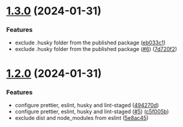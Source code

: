 # [1.3.0](https://github.com/AllanOricil/js-template/compare/v1.2.0...v1.3.0) (2024-01-31)

### Features

- exclude .husky folder from the published package ([eb033c1](https://github.com/AllanOricil/js-template/commit/eb033c1ae38cc59d3db3b5c0c246e549aec9b563))
- exclude .husky folder from the published package ([#6](https://github.com/AllanOricil/js-template/issues/6)) ([7d720f2](https://github.com/AllanOricil/js-template/commit/7d720f2be96f7afd681170a9f38a1c42be286c7c))

# [1.2.0](https://github.com/AllanOricil/js-template/compare/v1.1.0...v1.2.0) (2024-01-31)

### Features

- configure prettier, eslint, husky and lint-staged ([494270d](https://github.com/AllanOricil/js-template/commit/494270d22c823716b7abd3d48a70abd9c146771b))
- configure prettier, eslint, husky and lint-staged ([#5](https://github.com/AllanOricil/js-template/issues/5)) ([c5f005b](https://github.com/AllanOricil/js-template/commit/c5f005b5b4bd9cb66e11fba53acd92f2198b271a))
- exclude dist and node_modules from eslint ([5e8ac45](https://github.com/AllanOricil/js-template/commit/5e8ac457030f7a7145ca734faa08fb75eeeec8fd))
